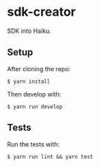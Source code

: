 # sdk-creator

SDK into Haiku.

## Setup

After cloning the repo:

```
$ yarn install
```

Then develop with:

```
$ yarn run develop
```

## Tests

Run the tests with:

```
$ yarn run lint && yarn test
```
